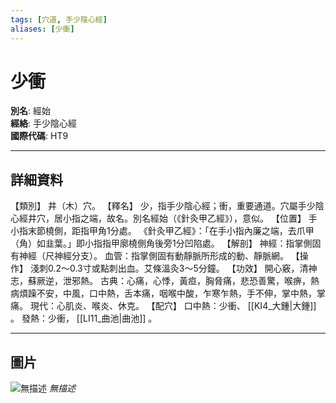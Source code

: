 ```yaml
---
tags: [穴道, 手少陰心經]
aliases: [少衝]
---
```


# 少衝

**別名**: 經始  
**經絡**: 手少陰心經  
**國際代碼**: HT9  

---

## 詳細資料
【類別】
井（木）穴。
【釋名】
少，指手少陰心經；衝，重要通道。穴屬手少陰心經井穴，居小指之端，故名。別名經始（《針灸甲乙經》），意似。
【位置】
手小指末節橈側，距指甲角1分處。
《針灸甲乙經》：「在手小指內廉之端，去爪甲（角）如韭葉。」即小指指甲廓橈側角後旁1分凹陷處。
【解剖】
神經：指掌側固有神經（尺神經分支）。
血管：指掌側固有動靜脈所形成的動、靜脈網。
【操作】
淺刺0.2～0.3寸或點刺出血。艾條溫灸3～5分鐘。
【功效】
開心竅，清神志，蘇厥逆，泄邪熱。
古典：心痛，心悸，黃疸，胸脅痛，悲恐善驚，喉痹，熱病煩躁不安，中風，口中熱，舌本痛，咽喉中酸，乍寒乍熱，手不伸，掌中熱，掌痛。
現代：心肌炎、喉炎、休克。
【配穴】
口中熱：少衝、 [[KI4_大鍾|大鍾]] 。
發熱：少衝， [[LI11_曲池|曲池]] 。

---

## 圖片
![無描述](https://yibian.hopto.org/pic/shu16/174.gif)
_無描述_

